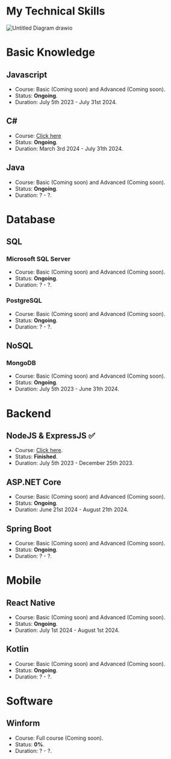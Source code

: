 # My Technical Skills

![Untitled Diagram drawio](https://github.com/homanhquan1812/Technical-Skills/assets/130955957/d581b7da-3794-4cbb-b49d-5ddc7aeb25e2)


# Basic Knowledge
## Javascript
* Course: Basic (Coming soon) and Advanced (Coming soon).
* Status: <b>Ongoing</b>.
* Duration: July 5th 2023 - July 31st 2024. 
## C#
* Course: [Click here](https://github.com/homanhquan1812/C_Sharp)
* Status: <b>Ongoing</b>.
* Duration: March 3rd 2024 - July 31th 2024. 
## Java
* Course: Basic (Coming soon) and Advanced (Coming soon).
* Status: <b>Ongoing</b>.
* Duration: ? - ?.
# Database
## SQL
### Microsoft SQL Server
* Course: Basic (Coming soon) and Advanced (Coming soon).
* Status: <b>Ongoing</b>.
* Duration: ? - ?.
### PostgreSQL
* Course: Basic (Coming soon) and Advanced (Coming soon).
* Status: <b>Ongoing</b>.
* Duration: ? - ?. 
## NoSQL
### MongoDB
* Course: Basic (Coming soon) and Advanced (Coming soon).
* Status: <b>Ongoing</b>.
* Duration: July 5th 2023 - June 31th 2024. 
# Backend
## NodeJS & ExpressJS :white_check_mark:	
* Course: [Click here](https://github.com/homanhquan1812/ExpressJS).
* Status: <b>Finished</b>.
* Duration: July 5th 2023 - December 25th 2023.
## ASP.NET Core
* Course: Basic (Coming soon) and Advanced (Coming soon).
* Status: <b>Ongoing</b>.
* Duration: June 21st 2024 - August 21th 2024. 
## Spring Boot
* Course: Basic (Coming soon) and Advanced (Coming soon).
* Status: <b>Ongoing</b>.
* Duration: ? - ?. 
# Mobile
## React Native
* Course: Basic (Coming soon) and Advanced (Coming soon).
* Status: <b>Ongoing</b>.
* Duration: July 1st 2024 - August 1st 2024. 
## Kotlin
* Course: Basic (Coming soon) and Advanced (Coming soon).
* Status: <b>Ongoing</b>.
* Duration: ? - ?. 
# Software
## Winform
* Course: Full course (Coming soon).
* Status: <b>0%</b>.
* Duration: ? - ?. 

